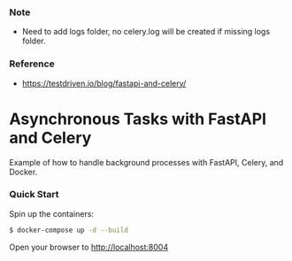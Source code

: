 ### Note

- Need to add logs folder, no celery.log will be created if missing logs folder.

### Reference

- https://testdriven.io/blog/fastapi-and-celery/

# Asynchronous Tasks with FastAPI and Celery

Example of how to handle background processes with FastAPI, Celery, and Docker.

### Quick Start

Spin up the containers:

```sh
$ docker-compose up -d --build
```

Open your browser to [http://localhost:8004](http://localhost:8004)
